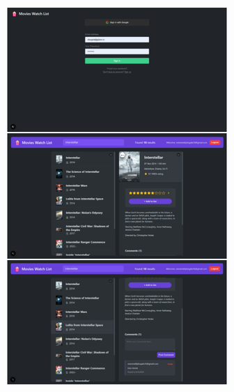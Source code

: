 ![Image Alt](https://github.com/VeeraReddyBogala/Movies-watch-list/blob/main/Screenshot%202025-09-16%20103921.png?raw=true)
![Image Alt](https://github.com/VeeraReddyBogala/Movies-watch-list/blob/main/Screenshot%202025-09-16%20103313.png?raw=true)
![Image Alt](https://github.com/VeeraReddyBogala/Movies-watch-list/blob/main/Screenshot%202025-09-16%20103324.png?raw=true)
